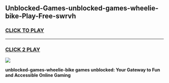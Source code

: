 
## Unblocked-Games-unblocked-games-wheelie-bike-Play-Free-swrvh
<h3>
<a href="https://premium76.site?title=unblocked-games-wheelie-bike&ref=23A">CLICK TO PLAY</a></h3>
<hr>

<h3>
<a href="https://premium76.site?title=unblocked-games-wheelie-bike&ref=23A">CLICK 2 PLAY</a>
  
</h3>

<a href="https://premium76.site?title=unblocked-games-wheelie-bike&ref=23A"><img src="https://clearcache.store/games.png"></a>


**unblocked-games-wheelie-bike games unblocked: Your Gateway to Fun and Accessible Online Gaming**
